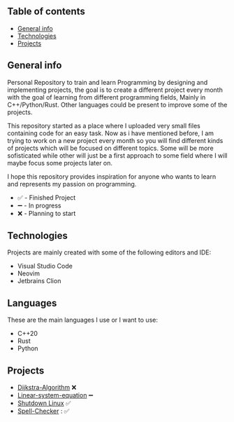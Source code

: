 ## Table of contents
* [General info](#general-info)
* [Technologies](#technologies)
* [Projects](#projects)

## General info
Personal Repository to train and learn Programming by designing and implementing projects, the goal is to create a different project every month with the goal of learning from different programming fields, Mainly in C++/Python/Rust. Other languages could be present to improve some of the projects. 

This repository started as a place where I uploaded very small files containing code for an easy task. Now as i have mentioned before, I am trying to work on a new project every month so you will find different kinds of projects which will be focused on different topics. Some will be more sofisticated while other will just be a first approach to some field where I will maybe focus some projects later on.

I hope this repository provides inspiration for anyone who wants to learn and represents my passion on programming.
* ✅ - Finished Project
* ➖ - In progress
* ❌ - Planning to start
## Technologies
Projects are mainly created with some of the following editors and IDE:
* Visual Studio Code
* Neovim
* Jetbrains Clion
## Languages
These are the main languages I use or I want to use:
* C++20
* Rust
* Python
	
## Projects
* [Dijkstra-Algorithm](Dijkstra-Algorithm)  ❌
* [Linear-system-equation](Linear-system-equation) ➖
* [Shutdown Linux](Apagar-Linux) ✅
* [Spell-Checker](Spell-Checker) : ✅
